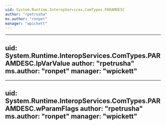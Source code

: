 ```yaml
---
uid: System.Runtime.InteropServices.ComTypes.PARAMDESC
author: "rpetrusha"
ms.author: "ronpet"
manager: "wpickett"
---
```


---
uid: System.Runtime.InteropServices.ComTypes.PARAMDESC.lpVarValue
author: "rpetrusha"
ms.author: "ronpet"
manager: "wpickett"
---

---
uid: System.Runtime.InteropServices.ComTypes.PARAMDESC.wParamFlags
author: "rpetrusha"
ms.author: "ronpet"
manager: "wpickett"
---
